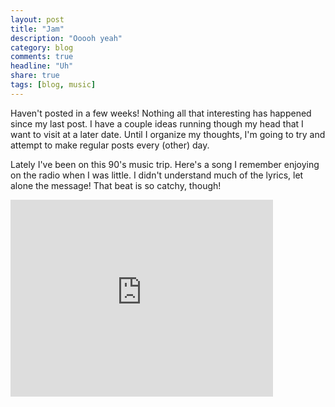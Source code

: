 ```yaml
---
layout: post
title: "Jam"
description: "Ooooh yeah"
category: blog
comments: true
headline: "Uh"
share: true
tags: [blog, music]
---
```

Haven't posted in a few weeks!  Nothing all that interesting has happened since my last post.  I have a couple ideas running though my head that I want to visit at a later date.  Until I organize my thoughts, I'm going to try and attempt to make regular posts every (other) day.

Lately I've been on this 90's music trip.  Here's a song I remember enjoying on the radio when I was little.  I didn't understand much of the lyrics, let alone the message!  That beat is so catchy, though!

<iframe width="420" height="315" src="https://www.youtube.com/embed/kwEZRPkAAu8" frameborder="0" allowfullscreen></iframe>
